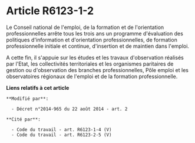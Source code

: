# Article R6123-1-2

Le Conseil national de l'emploi, de la formation et de l'orientation professionnelles arrête tous les trois ans un programme
d'évaluation des politiques d'information et d'orientation professionnelles, de formation professionnelle initiale et
continue, d'insertion et de maintien dans l'emploi.

A cette fin, il s'appuie sur les études et les travaux d'observation réalisés par l'Etat, les collectivités territoriales et
les organismes paritaires de gestion ou d'observation des branches professionnelles, Pôle emploi et les observatoires
régionaux de l'emploi et de la formation professionnelle.

**Liens relatifs à cet article**

	**Modifié par**:

	  - Décret n°2014-965 du 22 août 2014 - art. 2

	**Cité par**:

	  - Code du travail - art. R6123-1-4 (V)
	  - Code du travail - art. R6123-2-5 (V)
